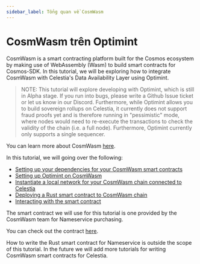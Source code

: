 ```yaml
---
sidebar_label: Tổng quan về CosmWasm
---
```


# CosmWasm trên Optimint

CosmWasm is a smart contracting platform built for the Cosmos ecosystem by making use of WebAssembly (Wasm) to build smart contracts for Cosmos-SDK. In this tutorial, we will be exploring how to integrate CosmWasm with Celestia's Data Availability Layer using Optimint.

> NOTE: This tutorial will explore developing with Optimint, which is still in Alpha stage. If you run into bugs, please write a Github Issue ticket or let us know in our Discord. Furthermore, while Optimint allows you to build sovereign rollups on Celestia, it currently does not support fraud proofs yet and is therefore running in "pessimistic" mode, where nodes would need to re-execute the transactions to check the validity of the chain (i.e. a full node). Furthermore, Optimint currently only supports a single sequencer.

You can learn more about CosmWasm [here](https://docs.cosmwasm.com/docs/1.0/).

In this tutorial, we will going over the following:

* [Setting up your dependencies for your CosmWasm smart contracts](./cosmwasm-dependency.md)
* [Setting up Optimint on CosmWasm](./cosmwasm-dependency.md#wasmd-installation)
* [Instantiate a local network for your CosmWasm chain connected to Celestia](./cosmwasm-environment.md)
* [Deploying a Rust smart contract to CosmWasm chain](./cosmwasm-contract-deployment.md)
* [Interacting with the smart contract](./cosmwasm-contract-interaction.md)

The smart contract we will use for this tutorial is one provided by the CosmWasm team for Nameservice purchasing.

You can check out the contract [here](https://github.com/InterWasm/cw-contracts/tree/main/contracts/nameservice).

How to write the Rust smart contract for Nameservice is outside the scope of this tutorial. In the future we will add more tutorials for writing CosmWasm smart contracts for Celestia.
